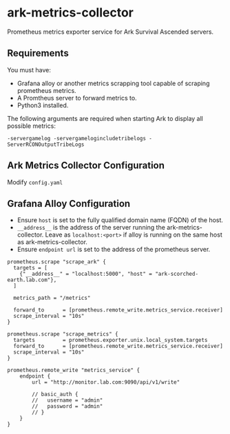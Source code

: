 # ark-metrics-collector
Prometheus metrics exporter service for Ark Survival Ascended servers.

## Requirements

You must have:

- Grafana alloy or another metrics scrapping tool capable of scraping prometheus metrics.
- A Promtheus server to forward metrics to.
- Python3 installed.

The following arguments are required when starting Ark to display all possible metrics:

`-servergamelog -servergamelogincludetribelogs -ServerRCONOutputTribeLogs`

## Ark Metrics Collector Configuration

Modify `config.yaml`

## Grafana Alloy Configuration

- Ensure `host` is set to the fully qualified domain name (FQDN) of the host. 
- `__address__` is the address of the server running the ark-metrics-collector. Leave as `localhost:<port>` if alloy is running on the same host as ark-metrics-collector.
- Ensure `endpoint url` is set to the address of the prometheus server.

```alloy
prometheus.scrape "scrape_ark" {
  targets = [
    {"__address__" = "localhost:5000", "host" = "ark-scorched-earth.lab.com"},
  ]

  metrics_path = "/metrics"

  forward_to      = [prometheus.remote_write.metrics_service.receiver]
  scrape_interval = "10s"
}

prometheus.scrape "scrape_metrics" {
  targets         = prometheus.exporter.unix.local_system.targets
  forward_to      = [prometheus.remote_write.metrics_service.receiver]
  scrape_interval = "10s"
}

prometheus.remote_write "metrics_service" {
    endpoint {
        url = "http://monitor.lab.com:9090/api/v1/write"

        // basic_auth {
        //   username = "admin"
        //   password = "admin"
        // }
    }
}
```